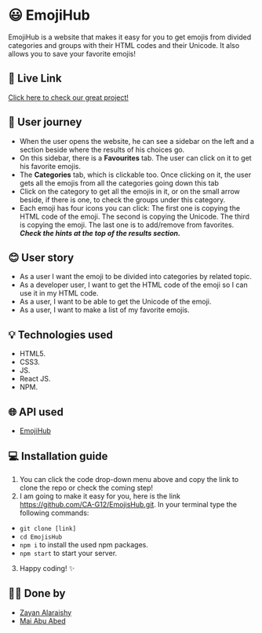 # 😃 EmojiHub
EmojiHub is a website that makes it easy for you to get emojis from divided categories and groups with their HTML codes and their Unicode. It also allows you to save your favorite emojis!

## 🚀 Live Link

[Click here to check our great project!](https://ca-g12.github.io/EmojisHub/)

## 👤 User journey
- When the user opens the website, he can see a sidebar on the left and a section beside where the results of his choices go.
- On this sidebar, there is a **Favourites** tab. The user can click on it to get his favorite emojis.
- The **Categories** tab, which is clickable too. Once clicking on it, the user gets all the emojis from all the categories going down this tab
- Click on the category to get all the emojis in it, or on the small arrow beside, if there is one, to check the groups under this category.
- Each emoji has four icons you can click: 
The first one is copying the HTML code of the emoji.
The second is copying the Unicode.
The third is copying the emoji.
The last one is to add/remove from favorites.
***Check the hints at the top of the results section.***

## 😊 User story
- As a user I want the emoji to be divided into categories by related topic. 
- As a developer user, I want to get the HTML code of the emoji so I can use it in my HTML code.
- As a user, I want to be able to get the Unicode of the emoji. 
- As a user, I want to make a list of my favorite emojis.

## 💡 Technologies used

-  HTML5.
-  CSS3.
-  JS.
-  React JS.
-  NPM.
## 🌐 API used
- [EmojiHub](https://github.com/cheatsnake/emojihub)

## 💻 Installation guide

1. You can click the code drop-down menu above and copy the link to clone the repo or check the coming step!
2. I am going to make it easy for you, here is the link https://github.com/CA-G12/EmojisHub.git. In your terminal type the following commands:
* `git clone [link]`
* `cd EmojisHub`
* `npm i` to install the used npm packages.
* `npm start` to start your server.
3. Happy coding! ✨

## 🐱‍💻 Done by
- [Zayan Alaraishy](https://github.com/Zayan-Alaraishy)
- [Mai Abu Abed](https://github.com/mai-mohammed)
